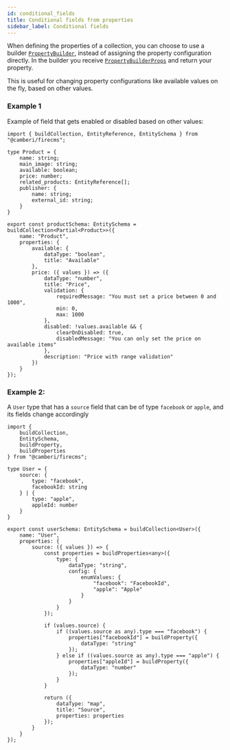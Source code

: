 ```yaml
---
id: conditional_fields
title: Conditional fields from properties
sidebar_label: Conditional fields
---
```


When defining the properties of a collection, you can choose to use a builder
[`PropertyBuilder`](../api/types/propertybuilder), instead of assigning the
property configuration directly. In the builder you
receive [`PropertyBuilderProps`](../api/types/propertybuilderprops)
and return your property.

This is useful for changing property configurations like available values on the
fly, based on other values.

### Example 1

Example of field that gets enabled or disabled based on other values:

```tsx
import { buildCollection, EntityReference, EntitySchema } from "@camberi/firecms";

type Product = {
    name: string;
    main_image: string;
    available: boolean;
    price: number;
    related_products: EntityReference[];
    publisher: {
        name: string;
        external_id: string;
    }
}

export const productSchema: EntitySchema = buildCollection<Partial<Product>>({
    name: "Product",
    properties: {
        available: {
            dataType: "boolean",
            title: "Available"
        },
        price: ({ values }) => ({
            dataType: "number",
            title: "Price",
            validation: {
                requiredMessage: "You must set a price between 0 and 1000",
                min: 0,
                max: 1000
            },
            disabled: !values.available && {
                clearOnDisabled: true,
                disabledMessage: "You can only set the price on available items"
            },
            description: "Price with range validation"
        })
    }
});
```

### Example 2:

A `User` type that has a `source` field that can be of type `facebook`
or `apple`, and its fields change accordingly

```tsx
import {
    buildCollection,
    EntitySchema,
    buildProperty,
    buildProperties
} from "@camberi/firecms";

type User = {
    source: {
        type: "facebook",
        facebookId: string
    } | {
        type: "apple",
        appleId: number
    }
}

export const userSchema: EntitySchema = buildCollection<User>({
    name: "User",
    properties: {
        source: ({ values }) => {
            const properties = buildProperties<any>({
                type: {
                    dataType: "string",
                    config: {
                        enumValues: {
                            "facebook": "FacebookId",
                            "apple": "Apple"
                        }
                    }
                }
            });

            if (values.source) {
                if ((values.source as any).type === "facebook") {
                    properties["facebookId"] = buildProperty({
                        dataType: "string"
                    });
                } else if ((values.source as any).type === "apple") {
                    properties["appleId"] = buildProperty({
                        dataType: "number"
                    });
                }
            }

            return ({
                dataType: "map",
                title: "Source",
                properties: properties
            });
        }
    }
});

```
